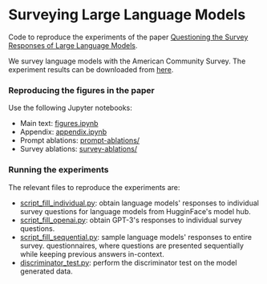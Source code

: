 # Surveying Large Language Models

Code to reproduce the experiments of the paper [Questioning the Survey Responses of Large Language Models](https://arxiv.org/abs/2306.07951).

We survey language models with the American Community Survey. The experiment results can be downloaded from 
[here](https://keeper.mpdl.mpg.de/d/b8090e1c552d45cebb68/). 

### Reproducing the figures in the paper

Use the following Jupyter notebooks:

* Main text: [figures.ipynb](figures.ipynb)
* Appendix: [appendix.ipynb](appendix.ipynb)
* Prompt ablations: [prompt-ablations/](prompt-ablations/)
* Survey ablations: [survey-ablations/](survey-ablations/)

### Running the experiments

The relevant files to reproduce the experiments are:

 * [script_fill_individual.py](experiments/script_fill_individual.py): obtain language models' responses to individual survey questions for language models from HugginFace's model hub.
 * [script_fill_openai.py](experiments/script_fill_openai.py): obtain GPT-3's responses to individual survey questions.
 * [script_fill_sequential.py](experiments/script_fill_sequential.py): sample language models' responses to entire survey.
questionnaires, where questions are presented sequentially while keeping previous answers in-context.
 * [discriminator_test.py](experiments/discriminator_test.py): perform the discriminator test on the model generated data.
